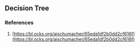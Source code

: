 ## Decision Tree

### References
1. [https://bl.ocks.org/ajschumacher/65eda1df2b0dd2cf616f](https://bl.ocks.org/ajschumacher/65eda1df2b0dd2cf616f)
